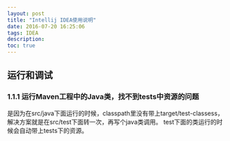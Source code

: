 ```yaml
---
layout: post
title: "Intellij IDEA使用说明"
date: 2016-07-20 16:25:06
tags: IDEA
description: 
toc: true
---
```


## 运行和调试

### 1.1.1 运行Maven工程中的Java类，找不到tests中资源的问题
是因为在src/java下面运行的时候，classpath里没有带上target/test-classess，解决方案就是在src/test下面转一次，再写个java类调用。 test下面的类运行的时候会自动带上tests下的资源。

